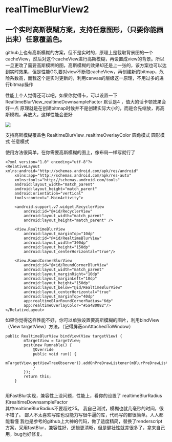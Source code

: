 # realTimeBlurView2
## 一个实时高斯模糊方案，支持任意图形，（只要你能画出来）任意覆盖色。

github上也有高斯模糊的方案，但不是实时的，原理上是截取背景图的一个cacheView，然后对这个cacheView进行高斯模糊，再设置成view的背景。所以一旦更改了需要高斯模糊的图，高斯模糊的效果却还是上一张的，该方案也可以达到实时效果，但是性能GG,要对view不断取cacheView，再创建新的bitmap，危险系数高，而我这个是实时更新的，利用canvas的层级这一原理，不用过多的进行bitmap操作

性能上个人觉得还可以吧，如果你觉得卡，可以设置一下RealtimeBlurView_realtimeDownsampleFactor 默认是4 ，值大的话卡顿效果会好一点
原理就是在创建bitmap时候并不是创建实际大小的，而是会先缩放，再高斯模糊，再放大，这样性能会更好


![](https://github.com/nbwzlyd/realTimeBlurView2/blob/master/app/gifs/touch.gif)

支持高斯模糊覆盖色 RealtimeBlurView_realtimeOverlayColor
圆角模式
圆形模式 任意模式


使用方法很简单，在你需要高斯模糊的图上，像布局一样写就行了
```
<?xml version="1.0" encoding="utf-8"?>
<RelativeLayout xmlns:android="http://schemas.android.com/apk/res/android"
    xmlns:app="http://schemas.android.com/apk/res-auto"
    xmlns:tools="http://schemas.android.com/tools"
    android:layout_width="match_parent"
    android:layout_height="match_parent"
    android:orientation="vertical"
    tools:context=".MainActivity">

    <android.support.v7.widget.RecyclerView
        android:id="@+id/RecyclerView"
        android:layout_width="match_parent"
        android:layout_height="match_parent" />

    <View.RealtimeBlurView
        android:layout_marginTop="10dp"
        android:id="@+id/RealtimeBlurView"
        android:layout_width="300dp"
        android:layout_height="150dp"
        android:layout_centerHorizontal="true"/>

    <View.RoundCornerBlurView
        android:id="@+id/RoundCornerBlurView"
        android:layout_width="match_parent"
        android:layout_marginRight="10dp"
        android:layout_marginLeft="10dp"
        android:layout_height="150dp"
        android:layout_below="@id/RealtimeBlurView"
        android:layout_centerHorizontal="true"
        android:layout_marginTop="40dp"
        app:realtimeBlurRoundCornerRadius="6dp"
        app:realtimeOverlayColor="#5a4B0082"/>
</RelativeLayout>
```
如果你觉得这样性能不好，你可以单独设置要高斯模糊的图片，利用bindView（View targetView）方法，（记得屏蔽onAttachedToWindow）
```
public RealtimeBlurView bindView(View targetView) {
        mTargetView = targetView;
        post(new Runnable() {
            @Override
            public void run() {
                mTargetView.getViewTreeObserver().addOnPreDrawListener(mBlurPreDrawListener);
            }
        });
        return this;
    }
    
 ```  
   
用FastBlur实现，兼容性上没问题，性能上，看你的设置了 realtimeBlurRadius  和realtimeDownsampleFactor  
其中realtimeBlurRadius不要超过25。
我自己测试，模糊也就几毫秒的时间，很不错了。
    鄙人不太喜欢写库也没能力写很牛逼的库，代码写的都很简单。人人都能看懂
我也是参考的github上大神的代码，做了适度精简，替换了renderscript方案，采用fastBlur，兼容性好，逻辑更清晰，但是健壮性就差很多了，拿来自己用，bug也好修复。
